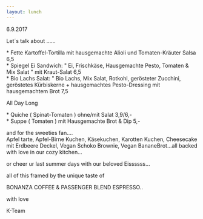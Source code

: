 ```yaml
---
layout: lunch
---
```



6.9.2017

Let&acute;s talk about ......

\* Fette Kartoffel-Tortilla mit hausgemachte Alioli und Tomaten-Kr&auml;uter Salsa 6,5
<br>\* Spiegel Ei Sandwich: " Ei, Frischk&auml;se, Hausgemachte Pesto, Tomaten & Mix Salat " mit Kraut-Salat 6,5
<br>\* Bio Lachs Salat: " Bio Lachs, Mix Salat, Rotkohl, ger&ouml;steter Zucchini, ger&ouml;stetes K&uuml;rbiskerne + hausgemachtes Pesto-Dressing mit hausgemachtem Brot 7,5

All Day Long

\* Quiche ( Spinat-Tomaten ) ohne/mit Salat 3,9/6,-
<br>\* Suppe ( Tomaten ) mit Hausgemachte Brot & Dip 5,-

and for the sweeties fan....
<br>Apfel tarte, Apfel-Birne Kuchen, K&auml;sekuchen, Karotten Kuchen, Cheesecake mit Erdbeere Deckel, Vegan Schoko Brownie, Vegan BananeBrot...all backed with love in our cozy kitchen...

or cheer ur last summer days with our beloved Eissssss…

all of this framed by the unique taste of

BONANZA COFFEE & PASSENGER BLEND ESPRESSO..

with love

K-Team